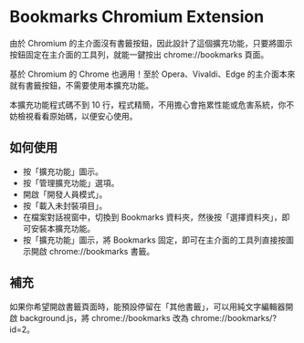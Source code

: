 # Bookmarks Chromium Extension

由於 Chromium 的主介面沒有書籤按鈕，因此設計了這個擴充功能，只要將圖示按鈕固定在主介面的工具列，就能一鍵按出 chrome://bookmarks 頁面。

基於 Chromium 的 Chrome 也適用！至於 Opera、Vivaldi、Edge 的主介面本來就有書籤按鈕，不需要使用本擴充功能。

本擴充功能程式碼不到 10 行，程式精簡，不用擔心會拖累性能或危害系統，你不妨檢視看看原始碼，以便安心使用。

## 如何使用

  * 按「擴充功能」圖示。
  * 按「管理擴充功能」選項。
  * 開啟「開發人員模式」。
  * 按「載入未封裝項目」。
  * 在檔案對話視窗中，切換到 Bookmarks 資料夾，然後按「選擇資料夾」，即可安裝本擴充功能。
  * 按「擴充功能」圖示，將 Bookmarks 固定，即可在主介面的工具列直接按圖示開啟 chrome://bookmarks 書籤。

## 補充

如果你希望開啟書籤頁面時，能預設停留在「其他書籤」，可以用純文字編輯器開啟 background.js，將 chrome://bookmarks 改為 chrome://bookmarks/?id=2。